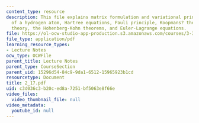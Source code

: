 ```yaml
---
content_type: resource
description: This file explains matrix formulation and variational principle, energy
  of a hydrogen atom, Hartree equations, Pauli principle, Koopmans? theorems, density-functional
  theory, the Hohenberg-Kohn theorems, and Euler-Lagrange equations.
file: https://ol-ocw-studio-app-production.s3.amazonaws.com/courses/3-320-atomistic-computer-modeling-of-materials-sma-5107-spring-2005/c3d036c3b20ced8a7251bf5063e8f66e_2_17.pdf
file_type: application/pdf
learning_resource_types:
- Lecture Notes
ocw_type: OCWFile
parent_title: Lecture Notes
parent_type: CourseSection
parent_uid: 15296d54-84c9-9da1-6512-15965923b1cd
resourcetype: Document
title: 2_17.pdf
uid: c3d036c3-b20c-ed8a-7251-bf5063e8f66e
video_files:
  video_thumbnail_file: null
video_metadata:
  youtube_id: null
---
```

